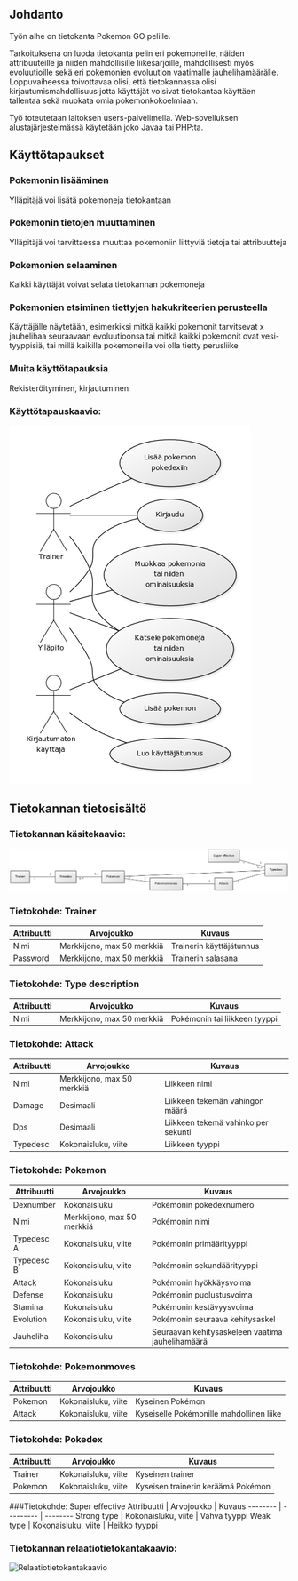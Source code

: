 ## Johdanto

Työn aihe on tietokanta Pokemon GO pelille.

Tarkoituksena on luoda tietokanta pelin eri pokemoneille, näiden attribuuteille ja niiden mahdollisille liikesarjoille, 
mahdollisesti myös evoluutioille sekä eri pokemonien evoluution vaatimalle jauhelihamäärälle.
Loppuvaiheessa toivottavaa olisi, että tietokannassa olisi kirjautumismahdollisuus jotta käyttäjät voisivat tietokantaa käyttäen
tallentaa sekä muokata omia pokemonkokoelmiaan.

Työ toteutetaan laitoksen users-palvelimella. Web-sovelluksen alustajärjestelmässä käytetään joko Javaa tai PHP:ta.

## Käyttötapaukset

### Pokemonin lisääminen
  Ylläpitäjä voi lisätä pokemoneja tietokantaan

### Pokemonin tietojen muuttaminen
  Ylläpitäjä voi tarvittaessa muuttaa pokemoniin liittyviä tietoja tai attribuutteja

### Pokemonien selaaminen
  Kaikki käyttäjät voivat selata tietokannan pokemoneja

### Pokemonien etsiminen tiettyjen hakukriteerien perusteella
  Käyttäjälle näytetään, esimerkiksi mitkä kaikki pokemonit tarvitsevat x jauhelihaa seuraavaan evoluutioonsa tai mitkä
  kaikki pokemonit ovat vesi-tyyppisiä, tai millä kaikilla pokemoneilla voi olla tietty perusliike

### Muita käyttötapauksia
  Rekisteröityminen, kirjautuminen

### Käyttötapauskaavio:

![Kayttotapauskaavio](kayttotapauskaavio.png)

## Tietokannan tietosisältö

### Tietokannan käsitekaavio:

![Kasitekaavio](kasitekaavio.png)

### Tietokohde: Trainer
Attribuutti | Arvojoukko | Kuvaus
-------- | ------ | ------
Nimi | Merkkijono, max 50 merkkiä | Trainerin käyttäjätunnus
Password | Merkkijono, max 50 merkkiä | Trainerin salasana

### Tietokohde: Type description
Attribuutti | Arvojoukko | Kuvaus
------ | ------- | -------
Nimi | Merkkijono, max 50 merkkiä | Pokémonin tai liikkeen tyyppi

### Tietokohde: Attack
Attribuutti | Arvojoukko | Kuvaus
------ | ------ | ------
Nimi | Merkkijono, max 50 merkkiä | Liikkeen nimi
Damage | Desimaali | Liikkeen tekemän vahingon määrä
Dps | Desimaali | Liikkeen tekemä vahinko per sekunti
Typedesc | Kokonaisluku, viite | Liikkeen tyyppi

### Tietokohde: Pokemon
Attribuutti | Arvojoukko | Kuvaus
------| ---------| -------
Dexnumber | Kokonaisluku | Pokémonin pokedexnumero
Nimi | Merkkijono, max 50 merkkiä | Pokémonin nimi
Typedesc A | Kokonaisluku, viite | Pokémonin primäärityyppi
Typedesc B | Kokonaisluku, viite | Pokémonin sekundäärityyppi
Attack | Kokonaisluku | Pokémonin hyökkäysvoima
Defense | Kokonaisluku | Pokémonin puolustusvoima
Stamina | Kokonaisluku | Pokémonin kestävyysvoima
Evolution | Kokonaisluku, viite | Pokémonin seuraava kehitysaskel
Jauheliha | Kokonaisluku | Seuraavan kehitysaskeleen vaatima jauhelihamäärä

### Tietokohde: Pokemonmoves
Attribuutti | Arvojoukko | Kuvaus
--------- | -------- | ---------
Pokemon | Kokonaisluku, viite | Kyseinen Pokémon
Attack | Kokonaisluku, viite | Kyseiselle Pokémonille mahdollinen liike

### Tietokohde: Pokedex
Attribuutti | Arvojoukko | Kuvaus
------ | ------ | ------
Trainer | Kokonaisluku, viite | Kyseinen trainer
Pokemon | Kokonaisluku, viite | Kyseisen trainerin keräämä Pokémon

###Tietokohde: Super effective
Attribuutti | Arvojoukko | Kuvaus
-------- | --------- | --------
Strong type | Kokonaisluku, viite | Vahva tyyppi
Weak type | Kokonaisluku, viite | Heikko tyyppi

### Tietokannan relaatiotietokantakaavio:

![Relaatiotietokantakaavio](relaatiotietokantakaavio.png)
